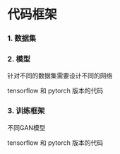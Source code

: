 # 代码框架



### 1. 数据集



### 2. 模型

针对不同的数据集需要设计不同的网络



tensorflow 和 pytorch 版本的代码



### 3. 训练框架

不同GAN模型



tensorflow 和 pytorch 版本的代码